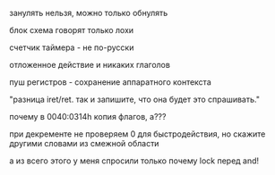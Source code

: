 занулять нельзя, можно только обнулять

блок схема говорят только лохи

счетчик таймера - не по-русски

отложенное действие и никаких глаголов

пуш регистров - сохранение аппаратного контекста

"разница iret/ret. так и запишите, что она будет это спрашивать."

почему в 0040:0314h копия флагов, а???

при декременте не проверяем 0 для быстродействия, но скажите другими словами из смежной области


а из всего этого у меня спросили только почему lock перед and!